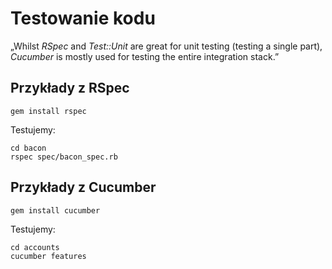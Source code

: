 # Testowanie kodu

„Whilst *RSpec* and *Test::Unit* are great for unit testing (testing a
single part), *Cucumber* is mostly used for testing the entire
integration stack.”


## Przykłady z RSpec

    gem install rspec

Testujemy:

    cd bacon
    rspec spec/bacon_spec.rb


## Przykłady z Cucumber

    gem install cucumber

Testujemy:

    cd accounts
    cucumber features

